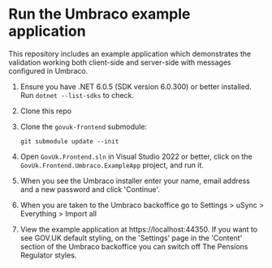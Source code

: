 # Run the Umbraco example application

This repository includes an example application which demonstrates the validation working both client-side and server-side with messages configured in Umbraco.

1. Ensure you have .NET 6.0.5 (SDK version 6.0.300) or better installed. Run `dotnet --list-sdks` to check.
2. Clone this repo
3. Clone the `govuk-frontend` submodule:

   ```pwsh
   git submodule update --init
   ```

4. Open `GovUk.Frontend.sln` in Visual Studio 2022 or better, click on the `GovUk.Frontend.Umbraco.ExampleApp` project, and run it.
5. When you see the Umbraco installer enter your name, email address and a new password and click 'Continue'.
6. When you are taken to the Umbraco backoffice go to Settings > uSync > Everything > Import all
7. View the example application at https://localhost:44350. If you want to see GOV.UK default styling, on the 'Settings' page in the 'Content' section of the Umbraco backoffice you can switch off The Pensions Regulator styles.
